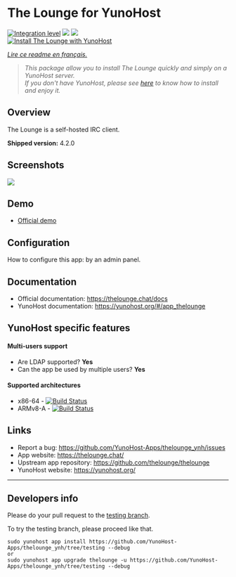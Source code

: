 # The Lounge for YunoHost

[![Integration level](https://dash.yunohost.org/integration/thelounge.svg)](https://dash.yunohost.org/appci/app/thelounge) ![](https://ci-apps.yunohost.org/ci/badges/thelounge.status.svg) ![](https://ci-apps.yunohost.org/ci/badges/thelounge.maintain.svg)  
[![Install The Lounge with YunoHost](https://install-app.yunohost.org/install-with-yunohost.svg)](https://install-app.yunohost.org/?app=thelounge)

*[Lire ce readme en français.](./README_fr.md)*

> *This package allow you to install The Lounge quickly and simply on a YunoHost server.  
If you don't have YunoHost, please see [here](https://yunohost.org/#/install) to know how to install and enjoy it.*

## Overview

The Lounge is a self-hosted IRC client.

**Shipped version:** 4.2.0

## Screenshots

![](https://raw.githubusercontent.com/thelounge/thelounge.github.io/master/img/thelounge-screenshot.png)

## Demo

* [Official demo](https://demo.thelounge.chat/)

## Configuration

How to configure this app: by an admin panel.

## Documentation

 * Official documentation: https://thelounge.chat/docs
 * YunoHost documentation: https://yunohost.org/#/app_thelounge

## YunoHost specific features

#### Multi-users support

* Are LDAP supported? **Yes**
* Can the app be used by multiple users? **Yes**

#### Supported architectures

* x86-64 - [![Build Status](https://ci-apps.yunohost.org/ci/logs/thelounge%20%28Apps%29.svg)](https://ci-apps.yunohost.org/ci/apps/thelounge/)
* ARMv8-A - [![Build Status](https://ci-apps-arm.yunohost.org/ci/logs/thelounge%20%28Apps%29.svg)](https://ci-apps-arm.yunohost.org/ci/apps/thelounge/)

## Links

 * Report a bug: https://github.com/YunoHost-Apps/thelounge_ynh/issues
 * App website: https://thelounge.chat/
 * Upstream app repository: https://github.com/thelounge/thelounge
 * YunoHost website: https://yunohost.org/

---

## Developers info

Please do your pull request to the [testing branch](https://github.com/YunoHost-Apps/thelounge_ynh/tree/testing).

To try the testing branch, please proceed like that.
```
sudo yunohost app install https://github.com/YunoHost-Apps/thelounge_ynh/tree/testing --debug
or
sudo yunohost app upgrade thelounge -u https://github.com/YunoHost-Apps/thelounge_ynh/tree/testing --debug
```
